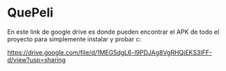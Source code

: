 # QuePeli

En este link de google drive es donde pueden encontrar el APK de todo el proyecto para simplemente instalar y probar c:

https://drive.google.com/file/d/1MEG5dgL6-l9PDJAg8VgRHQjEKS3lFF-d/view?usp=sharing
